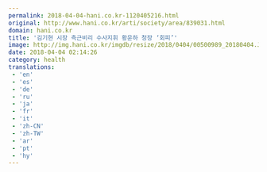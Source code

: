 ```yaml
---
permalink: 2018-04-04-hani.co.kr-1120405216.html
original: http://www.hani.co.kr/arti/society/area/839031.html
domain: hani.co.kr
title: '김기현 시장 측근비리 수사지휘 황운하 청장 ‘회피’'
image: http://img.hani.co.kr/imgdb/resize/2018/0404/00500989_20180404.JPG
date: 2018-04-04 02:14:26
category: health
translations: 
 - 'en'
 - 'es'
 - 'de'
 - 'ru'
 - 'ja'
 - 'fr'
 - 'it'
 - 'zh-CN'
 - 'zh-TW'
 - 'ar'
 - 'pt'
 - 'hy'
---
```


